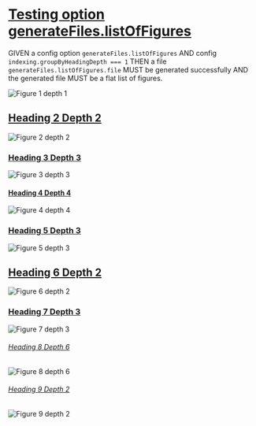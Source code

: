 # [Testing option generateFiles.listOfFigures](#testing-option-generatefileslistoffigures)

GIVEN a config option `generateFiles.listOfFigures`
AND config `indexing.groupByHeadingDepth === 1`
THEN a file `generateFiles.listOfFigures.file` MUST be generated successfully
AND the generated file MUST be a flat list of figures.

![Figure 1 depth 1][1]

## [Heading 2 Depth 2](#heading-2-depth-2)

![Figure 2 depth 2][2]

### [Heading 3 Depth 3](#heading-3-depth-3)

![Figure 3 depth 3][3]

#### [Heading 4 Depth 4](#heading-4-depth-4)

![Figure 4 depth 4][4]

### [Heading 5 Depth 3](#heading-5-depth-3)

![Figure 5 depth 3][5]

## [Heading 6 Depth 2](#heading-6-depth-2)

![Figure 6 depth 2][6]

### [Heading 7 Depth 3](#heading-7-depth-3)

![Figure 7 depth 3][7]

###### [Heading 8 Depth 6](#heading-8-depth-6)

![Figure 8 depth 6][8]

###### [Heading 9 Depth 2](#heading-9-depth-2)

![Figure 9 depth 2][9]

[1]: ./figure1.png

[2]: ./figure2.png

[3]: ./figure3.png

[4]: ./figure4.png

[5]: ./figure5.png

[6]: ./figure6.png

[7]: ./figure7.png

[8]: ./figure8.png

[9]: ./figure9.png
